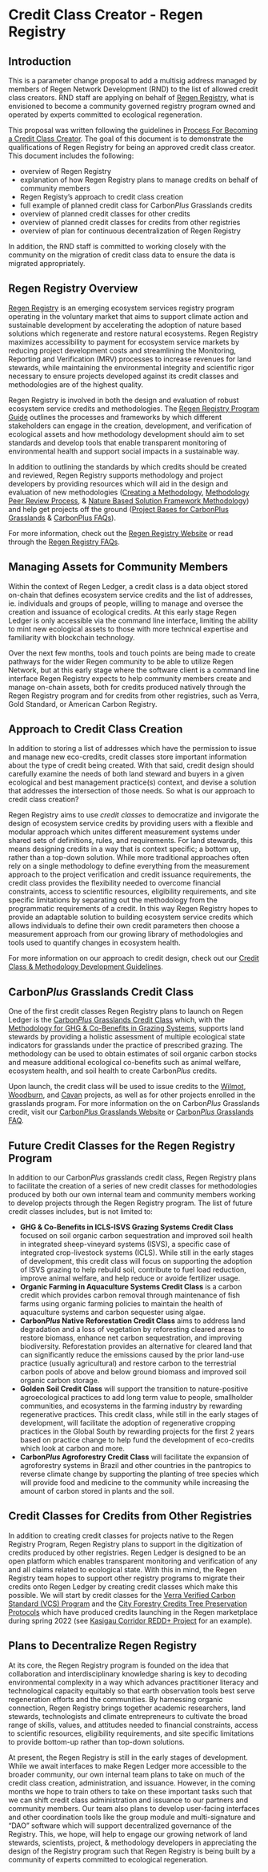 # Credit Class Creator - Regen Registry

## Introduction

This is a parameter change proposal to add a multisig address managed by members of Regen Network Development (RND) to the list of allowed credit class creators. RND staff are applying on behalf of [Regen Registry](https://registry.regen.network/), what is envisioned to become a community governed registry program owned and operated by experts committed to ecological regeneration.

This proposal was written following the guidelines in [Process For Becoming a Credit Class Creator](https://github.com/regen-network/governance/blob/main/proposals/2021-09-regen-ledger-v2-signalling/credit-class-creator-process.md). The goal of this document is to demonstrate the qualifications of Regen Registry for being an approved credit class creator. This document includes the following:

-   overview of Regen Registry
-   explanation of how Regen Registry plans to manage credits on behalf of community members
-   Regen Registy’s approach to credit class creation
-   full example of planned credit class for Carbon*Plus* Grasslands credits
-   overview of planned credit classes for other credits
-   overview of planned credit classes for credits from other registries    
-   overview of plan for continuous decentralization of Regen Registry
 
In addition, the RND staff is committed to working closely with the community on the migration of credit class data to ensure the data is migrated appropriately.

## Regen Registry Overview

[Regen Registry](https://registry.regen.network/) is an emerging ecosystem services registry program operating in the voluntary market that aims to support climate action and sustainable development by accelerating the adoption of nature based solutions which regenerate and restore natural ecosystems. Regen Registry maximizes accessibility to payment for ecosystem service markets by reducing project development costs and streamlining the Monitoring, Reporting and Verification (MRV) processes to increase revenues for land stewards, while maintaining the environmental integrity and scientific rigor necessary to ensure projects developed against its credit classes and methodologies are of the highest quality.

Regen Registry is involved in both the design and evaluation of robust ecosystem service credits and methodologies. The [Regen Registry Program Guide](https://regen-registry.s3.amazonaws.com/Regen+Registry+Program+Guide.pdf) outlines the processes and frameworks by which different stakeholders can engage in the creation, development, and verification of ecological assets and how methodology development should aim to set standards and develop tools that enable transparent monitoring of environmental health and support social impacts in a sustainable way.

In addition to outlining the standards by which credits should be created and reviewed, Regen Registry supports methodology and project developers by providing resources which will aid in the design and evaluation of new methodologies ([Creating a Methodology](https://regen-registry.s3.amazonaws.com/process-for-creating-a-methodology.pdf), [Methodology Peer Review Process](https://registry.regen.network/methodology-review-process), & [Nature Based Solution Framework Methodology](https://docs.google.com/document/u/2/d/1ccQRkhc5fDv1qTtlh7EEJ6eZsJ4IqtbU0Cwd_lwiI5A/edit)) and help get projects off the ground ([Project Bases for CarbonPlus Grasslands](https://docs.google.com/document/d/1zfRclxWGtJ46cz9bQoCVtcKd-PLAoSXyiIgUeRN-PPA/edit) & [CarbonPlus FAQs](https://www.regen.network/faq/carbonplus%20credits)).
  
For more information, check out the [Regen Registry Website](https://registry.regen.network/) or read through the [Regen Registry FAQs](https://www.regen.network/faq/regen%20registry).

## Managing Assets for Community Members

Within the context of Regen Ledger, a credit class is a data object stored on-chain that defines ecosystem service credits and the list of addresses, ie. individuals and groups of people, willing to manage and oversee the creation and issuance of ecological credits. At this early stage Regen Ledger is only accessible via the command line interface, limiting the ability to mint new ecological assets to those with more technical expertise and familiarity with blockchain technology.

Over the next few months, tools and touch points are being made to create pathways for the wider Regen community to be able to utilize Regen Network, but at this early stage where the software client is a command line interface Regen Registry expects to help community members create and manage on-chain assets, both for credits produced natively through the Regen Registry program and for credits from other registries, such as Verra, Gold Standard, or American Carbon Registry.

## Approach to Credit Class Creation

In addition to storing a list of addresses which have the permission to issue and manage new eco-credits, credit classes store important information about the type of credit being created. With that said, credit design should carefully examine the needs of both land steward and buyers in a given ecological and best management practice(s) context, and devise a solution that addresses the intersection of those needs. So what is our approach to credit class creation?

Regen Registry aims to use *credit classes* to democratize and invigorate the design of ecosystem service credits by providing users with a flexible and modular approach which unites different measurement systems under shared sets of definitions, rules, and requirements. For land stewards, this means designing credits in a way that is context specific; a bottom up, rather than a top-down solution. While more traditional approaches often rely on a single methodology to define everything from the measurement approach to the project verification and credit issuance requirements, the credit class provides the flexibility needed to overcome financial constraints, access to scientific resources, eligibility requirements, and site specific limitations by separating out the methodology from the programmatic requirements of a credit. In this way Regen Registry hopes to provide an adaptable solution to building ecosystem service credits which allows individuals to define their own credit parameters then choose a measurement approach from our growing library of methodologies and tools used to quantify changes in ecosystem health. 

For more information on our approach to credit design, check out our [Credit Class & Methodology Development Guidelines](https://docs.google.com/document/d/14yfhscAIB8NreQMz6fTnWqbApvNflo0H0saybdrYewo/edit).

## Carbon*Plus* Grasslands Credit Class

One of the first credit classes Regen Registry plans to launch on Regen Ledger is the [Carbon*Plus* Grasslands Credit Class](https://regen-registry.s3.amazonaws.com/GHG+and+Co-Benefits+in+Grazing+Systems+Credit+Class.pdf) which, with the [Methodology for GHG & Co-Benefits in Grazing Systems](https://regen-registry.s3.amazonaws.com/Methodology+for+GHG+and+Co-Benefits+in+Grazing+Systems.pdf), supports land stewards by providing a holistic assessment of multiple ecological state indicators for grasslands under the practice of prescribed grazing. The methodology can be used to obtain estimates of soil organic carbon stocks and measure additional ecological co-benefits such as animal welfare, ecosystem health, and soil health to create Carbon*Plus* credits. 

Upon launch, the credit class will be used to issue credits to the [Wilmot](https://registry.regen.network/projects/wilmot), [Woodburn](https://registry.regen.network/projects/woodburn), and [Cavan](https://registry.regen.network/projects/cavan-station) projects, as well as for other projects enrolled in the grasslands program. For more information on the on Carbon*Plus* Grasslands credit, visit our [Carbon*Plus* Grasslands Website](https://registry.regen.network/credit-classes/carbonplus-grasslands/buyer) or [Carbon*Plus* Grasslands FAQ](https://www.regen.network/faq/carbonplus%20credits).

## Future Credit Classes for the Regen Registry Program

In addition to our Carbon*Plus* grasslands credit class, Regen Registry plans to facilitate the creation of a series of new credit classes for methodologies produced by both our own internal team and community members working to develop projects through the Regen Registry program. The list of future credit classes includes, but is not limited to: 
- **GHG & Co-Benefits in ICLS-ISVS Grazing Systems Credit Class**  focused on soil organic carbon sequestration and improved soil health in integrated sheep-vineyard systems (ISVS), a specific case of integrated crop-livestock systems (ICLS). While still in the early stages of development, this credit class will focus on supporting the adoption of ISVS grazing to help rebuild soil, contribute to fuel load reduction, improve animal welfare, and help reduce or avoide fertilizer usage. 
- **Organic Farming in  Aquaculture Systems Credit Class** is a carbon credit which provides carbon removal through maintenance of fish farms using organic farming policies to maintain the health of aquaculture systems and carbon sequester using algae.
- **Carbon*Plus* Native Reforestation Credit Class** aims to address land degradation and a loss of vegetation by reforesting cleared areas to restore biomass, enhance net carbon sequestration, and improving biodiversity. Reforestation provides an alternative for cleared land that can significantly reduce the emissions caused by the prior land-use practice (usually agricultural) and restore carbon to the terrestrial carbon pools of above and below ground biomass and improved soil organic carbon storage.
- **Golden Soil Credit Class** will support the transition to nature-positive agroecological practices to add long term value to people, smallholder communities, and ecosystems in the farming industry by rewarding regenerative practices. This credit class, while still in the early stages of development, will facilitate the adoption of regenerative cropping practices in the Global South by rewarding projects for the first 2 years based on practice change to help fund the development of eco-credits which look at carbon and more.  
- **Carbon*Plus* Agroforestry Credit Class** will facilitate the expansion of agroforestry systems in Brazil and other countries in the pantropics to reverse climate change by supporting the planting of tree species which will provide food and medicine to the community while increasing the amount of carbon stored in plants and the soil.

## Credit Classes for Credits from Other Registries

In addition to creating credit classes for projects native to the Regen Registry Program, Regen Registry plans to support in the digitization of credits produced by other registries. Regen Ledger is designed to be an open platform which enables transparent monitoring and verification of any and all claims related to ecological state. With this in mind, the Regen Registry team hopes to support other registry programs to migrate their credits onto Regen Ledger by creating credit classes which make this possible. We will start by credit classes for the [Verra Verified Carbon Standard (VCS) Program](https://verra.org/project/vcs-program/) and the [City Forestry Credits Tree Preservation Protocols](https://www.cityforestcredits.org/carbon-credits/carbon-protocols/) which have produced credits launching in the Regen marketplace during spring 2022 (see [Kasigau Corridor REDD+ Project](https://registry.regen.network/projects/kasigau) for an example).

## Plans to Decentralize Regen Registry

At its core, the Regen Registry program is founded on the idea that collaboration and interdisciplinary knowledge sharing is key to decoding environmental complexity in a way which advances practitioner literacy and technological capacity equitably so that earth observation tools best serve regeneration efforts and the communities. By harnessing organic connection, Regen Registry brings together academic researchers, land stewards, technologists and climate entrepreneurs to cultivate the broad range of skills, values, and attitudes needed to financial constraints, access to scientific resources, eligibility requirements, and site specific limitations to provide bottom-up rather than top-down solutions.

At present, the Regen Registry is still in the early stages of development. While we await interfaces to make Regen Ledger more accessible to the broader community, our own internal team plans to take on much of the credit class creation, administration, and issuance. However, in the coming months we hope to train others to take on these important tasks such that we can shift credit class administration and issuance to our partners and community members. Our team also plans to develop user-facing interfaces and other coordination tools like the group module and multi-signature and “DAO” software which will support decentralized governance of the Registry. This, we hope, will help to engage our growing network of land stewards, scientists, project, & methodology developers in appreciating the design of the Registry program such that Regen Registry is being built by a community of experts  committed to ecological regeneration.
